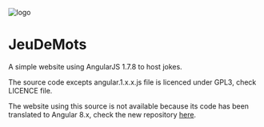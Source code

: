 ![logo](https://github.com/berdal84/jeudemots/blob/master/images/logo.png)
# JeuDeMots
A simple website using AngularJS 1.7.8 to host jokes.

The source code excepts angular.1.x.x.js file is licenced under GPL3, check LICENCE file.

The website using this source is not available because its code has been translated to Angular 8.x, check the new repository [here](https://github.com/berdal84/jeudemots-ng).
